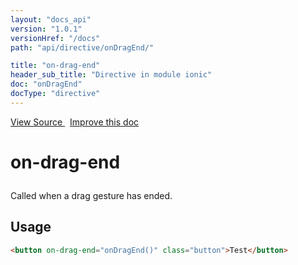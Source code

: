 ```yaml
---
layout: "docs_api"
version: "1.0.1"
versionHref: "/docs"
path: "api/directive/onDragEnd/"

title: "on-drag-end"
header_sub_title: "Directive in module ionic"
doc: "onDragEnd"
docType: "directive"
---
```


<div class="improve-docs">
  <a href='http://github.com/driftyco/ionic/tree/1.x/js/angular/directive/gesture.js#L122'>
    View Source
  </a>
  &nbsp;
  <a href='http://github.com/driftyco/ionic/edit/master/js/angular/directive/gesture.js#L122'>
    Improve this doc
  </a>
</div>




<h1 class="api-title">

  on-drag-end



</h1>





Called when a drag gesture has ended.








  
<h2 id="usage">Usage</h2>
  
```html
<button on-drag-end="onDragEnd()" class="button">Test</button>
```
  
  

  





